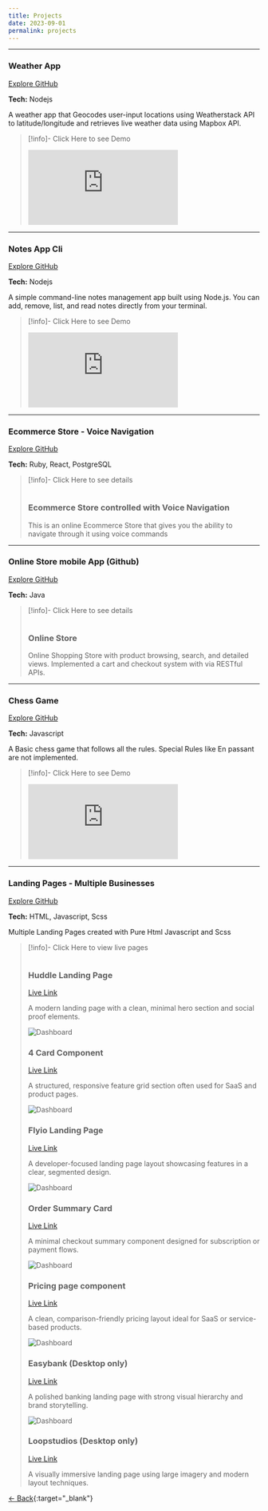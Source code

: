 ```yaml
---
title: Projects
date: 2023-09-01
permalink: projects
---
```


--- 


<div class="showcase">
  <h3 class="showcase-title">Weather App</h3>
  <a href="https://github.com/taimourz/weatherapp_node" target="_blank" class="showcase-link">
    Explore GitHub
  </a>
</div>

**Tech:** Nodejs

A weather app that Geocodes user-input locations using Weatherstack API to latitude/longitude and retrieves live weather data using Mapbox API.


> [!info]- Click Here to see Demo
>
> <div class="video-container">
>  <iframe src="https://www.youtube-nocookie.com/embed/ebsUAkkBgpY" title="YouTube video player" frameborder="0" allow="accelerometer; autoplay; clipboard-write; encrypted-media; gyroscope; picture-in-picture; web-share" allowfullscreen></iframe>
> </div>

---

<div class="showcase">
  <h3 class="showcase-title">Notes App Cli</h3>
  <a href="https://github.com/taimourz/Notes_app_cli" target="_blank" class="showcase-link">
    Explore GitHub
  </a>
</div>

**Tech:** Nodejs

A simple command-line notes management app built using Node.js. You can add, remove, list, and read notes directly from your terminal.

> [!info]- Click Here to see Demo
>
> <div class="video-container">
>  <iframe src="https://www.youtube-nocookie.com/embed/ucE77QQUjCs" title="YouTube video player" frameborder="0" allow="accelerometer; autoplay; clipboard-write; encrypted-media; gyroscope; picture-in-picture; web-share" allowfullscreen></iframe>
> </div>

---

<div class="showcase">
  <h3 class="showcase-title">Ecommerce Store - Voice Navigation</h3>
  <a href="https://github.com/taimourz/EcommerceStore-voice-nav-Ruby-React" target="_blank" class="showcase-link">
    Explore GitHub
  </a>
</div>

**Tech:** Ruby, React, PostgreSQL



> [!info]- Click Here to see details
>
><div class="showcase-grid">
>  <div class="showcase-card">
>    <img src="/images/voicenav.png" alt="">
>    <div class="showcase-content">
>      <div class="showcase-header">
>        <h3>Ecommerce Store controlled with Voice Navigation</h3>
>      </div>
>      <p>This is an online Ecommerce Store that gives you the ability to navigate through it using voice commands</p>
>    </div>
>  </div>
></div>


--- 

<div class="showcase">
  <h3 class="showcase-title">Online Store mobile App (Github)</h3>
  <a href="https://github.com/taimourz/EcommerceApp-Java-native" target="_blank" class="showcase-link">
    Explore GitHub
  </a>
</div>

**Tech:** Java  

> [!info]- Click Here to see details
>
><div class="showcase-grid">
>  <div class="showcase-card">
>    <img src="/images/onlinestorejava.png" alt="">
>    <div class="showcase-content">
>      <div class="showcase-header">
>        <h3>Online Store</h3>
>      </div>
>      <p>Online Shopping Store with product browsing, search, and detailed views. Implemented a cart and checkout system with via RESTful APIs.</p>
>    </div>
>  </div>
></div>



--- 

<div class="showcase">
  <h3 class="showcase-title">Chess Game</h3>
  <a href="https://github.com/taimourz/Chess-Game-Javascript" target="_blank" class="showcase-link">
    Explore GitHub
  </a>
</div>


**Tech:** Javascript  

A Basic chess game that follows all the rules. Special Rules like En passant are not implemented.

> [!info]- Click Here to see Demo
>
> <div class="video-container">
>  <iframe src="https://www.youtube-nocookie.com/embed/_9HborhqSrI" title="YouTube video player" frameborder="0" allow="accelerometer; autoplay; clipboard-write; encrypted-media; gyroscope; picture-in-picture; web-share" allowfullscreen></iframe>
> </div>

--- 

<div class="showcase">
  <h3 class="showcase-title">Landing Pages - Multiple Businesses</h3>
  <a href="https://github.com/taimourz/Web-static-Pages-projects" target="_blank" class="showcase-link">
    Explore GitHub
  </a>
</div>

**Tech:** HTML, Javascript, Scss

Multiple Landing Pages created with Pure Html Javascript and Scss

> [!info]- Click Here to view live pages
>
><div class="showcase-grid">
>  <div class="showcase-card">
>    <img src="/images/huddlepage.png" alt="">
>    <div class="showcase-content">
>      <div class="showcase-header">
>        <h3>Huddle Landing Page</h3>
>        <a href="https://huddlelandingpagetaimour8.netlify.app/" target="_blank" class="live-link">Live Link</a>
>      </div>
>      <p>A modern landing page with a clean, minimal hero section and social proof elements.</p>
>    </div>
>  </div>
>  <div class="showcase-card">
>    <img src="/images/flyio.png" alt="Dashboard">
>    <div class="showcase-content">
>      <div class="showcase-header">
>        <h3>4 Card Component</h3>
>        <a href="https://fourcardfeaturetaimour9.netlify.app/" target="_blank" class="live-link">Live Link</a>
>      </div>
>       <p>A structured, responsive feature grid section often used for SaaS and product pages.</p>
>    </div>
>  </div>
>  <div class="showcase-card">
>    <img src="/images/flyio.png" alt="Dashboard">
>    <div class="showcase-content">
>      <div class="showcase-header">
>        <h3>Flyio Landing Page</h3>
>        <a href="https://fylotaimour.netlify.app/" target="_blank" class="live-link">Live Link</a>
>      </div>
>       <p>A developer-focused landing page layout showcasing features in a clear, segmented design.</p>
>    </div>
>  </div>
>  <div class="showcase-card">
>    <img src="/images/ordersummary.png" alt="Dashboard">
>    <div class="showcase-content">
>      <div class="showcase-header">
>        <h3>Order Summary Card</h3>
>        <a href="https://ordersummarytaimour.netlify.app/" target="_blank" class="live-link">Live Link</a>
>      </div>
>      <p>A minimal checkout summary component designed for subscription or payment flows.</p>
>    </div>
>  </div>
>  <div class="showcase-card">
>    <img src="/images/pricingpage2.png" alt="Dashboard">
>    <div class="showcase-content">
>      <div class="showcase-header">
>        <h3>Pricing page component</h3>
>        <a href="https://pricingcomponenttaimour10.netlify.app/" target="_blank" class="live-link">Live Link</a>
>      </div>
>     <p>A clean, comparison-friendly pricing layout ideal for SaaS or service-based products.</p>
>    </div>
>  </div>
>  <div class="showcase-card">
>    <img src="/images/easybank.png" alt="Dashboard">
>    <div class="showcase-content">
>      <div class="showcase-header">
>        <h3>Easybank (Desktop only)</h3>
>        <a href="https://easybanktaimour2.netlify.app/" target="_blank" class="live-link">Live Link</a>
>      </div>
>      <p>A polished banking landing page with strong visual hierarchy and brand storytelling.</p>
>    </div>
>  </div>
>  <div class="showcase-card">
>    <img src="/images/loopstudios.png" alt="Dashboard">
>    <div class="showcase-content">
>      <div class="showcase-header">
>        <h3>Loopstudios (Desktop only)</h3>
>        <a href="https://loopstudiotaimour.netlify.app/" target="_blank" class="live-link">Live Link</a>
>      </div>
>       <p>A visually immersive landing page using large imagery and modern layout techniques.</p>
>    </div>
>  </div>
></div>

[← Back](/previous-page){:target="_blank"}
